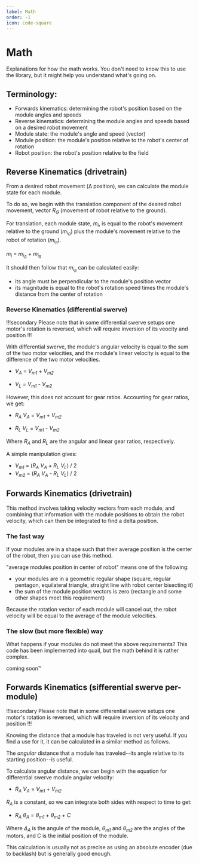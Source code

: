 ```yaml
---
label: Math
order: -1
icon: code-square
---
```


# Math

Explanations for how the math works.
You don't need to know this to use the library, but it might help you understand what's going on.

## Terminology:

- Forwards kinematics: determining the robot's position based on the module angles and speeds
- Reverse kinematics: determining the module angles and speeds based on a desired robot movement
- Module state: the module's angle and speed (vector)
- Module position: the module's position relative to the robot's center of rotation
- Robot position: the robot's position relative to the field

## Reverse Kinematics (drivetrain)

From a desired robot movement (Δ position), we can calculate the module state for each module.

To do so, we begin with the translation component of the desired robot movement, vector _R<sub>G</sub>_ (movement of robot relative to the ground).

For translation, each module state, _m<sub>i</sub>_, is equal to the robot's movement relative to the ground (_m<sub>i<sub>G</sub></sub>_) plus the module's movement relative to the robot of rotation (_m<sub>i<sub>R</sub></sub>_).

_m<sub>i</sub>_ = _m<sub>i<sub>G</sub></sub>_ + _m<sub>i<sub>R</sub></sub>_

It should then follow that _m<sub>i<sub>R</sub></sub>_ can be calculated easily:

- its angle must be perpendicular to the module's position vector
- its magnitude is equal to the robot's rotation speed times the module's distance from the center of rotation

### Reverse Kinematics (differential swerve)

!!!secondary
Please note that in some differential swerve setups one motor's rotation is reversed, which will require inversion of its veocity and position
!!!

With differential swerve, the module's angular velocity is equal to the sum of the two motor velocities, and the module's linear velocity is equal to the difference of the two motor velocities.

- _V<sub>A</sub>_ = _V<sub>m1</sub>_ + _V<sub>m2</sub>_

- _V<sub>L</sub>_ = _V<sub>m1</sub>_ - _V<sub>m2</sub>_

However, this does not account for gear ratios. Accounting for gear ratios, we get:

- _R<sub>A</sub>_ _V<sub>A</sub>_ = _V<sub>m1</sub>_ + _V<sub>m2</sub>_

- _R<sub>L</sub></sub>_ _V<sub>L</sub>_ = _V<sub>m1</sub>_ - _V<sub>m2</sub>_

Where _R<sub>A</sub>_ and _R<sub>L</sub>_ are the angular and linear gear ratios, respectively.

A simple manipulation gives:

- _V<sub>m1</sub>_ = (_R<sub>A</sub>_ _V<sub>A</sub>_ + _R<sub>L</sub>_ _V<sub>L</sub>_) / 2
- _V<sub>m2</sub>_ = (_R<sub>A</sub>_ _V<sub>A</sub>_ - _R<sub>L</sub>_ _V<sub>L</sub>_) / 2

## Forwards Kinematics (drivetrain)

This method involves taking velocity vectors from each module, and combining that information with the module positions to obtain the robot velocity, which can then be integrated to find a delta position.

### The fast way

If your modules are in a shape such that their average position is the center of the robot, then you can use this method.

"average modules position in center of robot" means one of the following:

- your modules are in a geometric regular shape (square, regular pentagon, equilateral triangle, straight line with robot center bisecting it)
- the sum of the module position vectors is zero (rectangle and some other shapes meet this requirement)

Because the rotation vector of each module will cancel out, the robot
velocity will be equal to the average of the module velocities.

### The slow (but more flexible) way

What happens if your modules do not meet the above requirements?
This code has been implemented into quail, but the math behind it is
rather complex.

coming soon™

## Forwards Kinematics (sifferential swerve per-module)

!!!secondary
Please note that in some differential swerve setups one motor's rotation is reversed, which will require inversion of its velocity and position
!!!

Knowing the distance that a module has traveled is not very useful. If you find a use for it, it can be calculated in a similar method as follows.

The _angular_ distance that a module has traveled--its angle relative to its starting position--_is_ useful.

To calculate angular distance, we can begin with the equation for differential swerve module angular velocity:

- _R<sub>A</sub>_ _V<sub>A</sub>_ = _V<sub>m1</sub>_ + _V<sub>m2</sub>_

_R<sub>A</sub>_ is a constant, so we can integrate both sides with respect to time to get:

- _R<sub>A</sub>_ _θ<sub>A</sub>_ = _θ<sub>m1</sub>_ + _θ<sub>m2</sub>_ + _C_

Where _Δ<sub>A</sub>_ is the angule of the module, _θ<sub>m1</sub>_ and _θ<sub>m2</sub>_ are the angles of the motors, and C is the initial position of the module.

This calculation is usually not as precise as using an absolute encoder (due to backlash) but is generally good enough.
